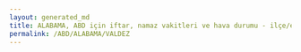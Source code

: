 ```yaml
---
layout: generated_md
title: ALABAMA, ABD için iftar, namaz vakitleri ve hava durumu - ilçe/eyalet seç
permalink: /ABD/ALABAMA/VALDEZ
---
```


<script type="text/javascript">
  var country = ABD;
  var city = ALABAMA;
  var state = VALDEZ;
  var lat = 72;
  var lon = 21;
</script>
